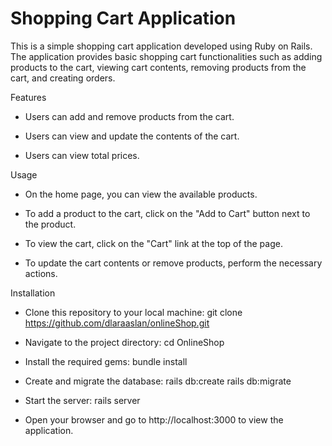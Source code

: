 # Shopping Cart Application

This is a simple shopping cart application developed using Ruby on Rails. The application provides basic shopping cart functionalities such as adding products to the cart, viewing cart contents, removing products from the cart, and creating orders.

Features

* Users can add and remove products from the cart.

* Users can view and update the contents of the cart.

* Users can view total prices.

Usage

* On the home page, you can view the available products.

* To add a product to the cart, click on the "Add to Cart" button next to the product.

* To view the cart, click on the "Cart" link at the top of the page.

* To update the cart contents or remove products, perform the necessary actions.


Installation
* Clone this repository to your local machine:
git clone https://github.com/dlaraaslan/onlineShop.git


* Navigate to the project directory:
cd OnlineShop

* Install the required gems:
bundle install


* Create and migrate the database:
rails db:create
rails db:migrate

* Start the server:
rails server

* Open your browser and go to http://localhost:3000 to view the application.
